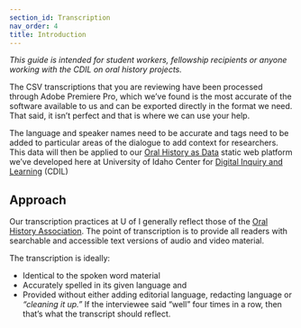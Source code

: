 ```yaml
---
section_id: Transcription
nav_order: 4
title: Introduction
---
```


*This guide is intended for student workers, fellowship recipients or anyone working with the CDIL on oral history projects.*

The CSV transcriptions that you are reviewing have been processed through Adobe Premiere Pro, which we’ve found is the most accurate of the software available to us and can be exported directly in the format we need. That said, it isn’t perfect and that is where we can use your help.

The language and speaker names need to be accurate and tags need to be added to particular areas of the dialogue to add context for researchers. This data will then be applied to our [Oral History as Data](https://learn-static.github.io/oral-history-as-data/) static web platform we’ve developed here at University of Idaho Center for [Digital Inquiry and Learning](https://cdil.lib.uidaho.edu/) (CDIL)


## Approach

Our transcription practices at U of I generally reflect those of the [Oral History Association](https://oralhistory.org/archives-principles-and-best-practices-complete-manual/#:~:text=All%20transcripts%20should%20be%20reviewed,the%20resulting%20transcript%20for%20users.). The point of transcription is to provide all readers with searchable and accessible text versions of audio and video material. 

The transcription is ideally: 
- Identical to the spoken word material
- Accurately spelled in its given language and 
- Provided without either adding editorial language, redacting language or *“cleaning it up.”* If the interviewee said “well” four times in a row, then that’s what the transcript should reflect. 
